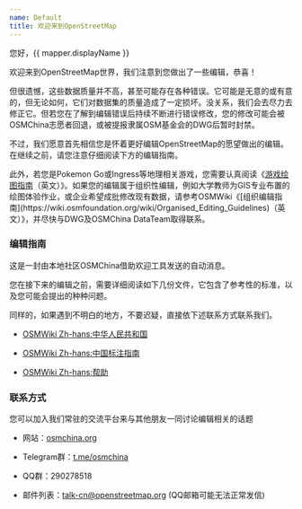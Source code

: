 ```yaml
---
name: Default
title: 欢迎来到OpenStreetMap
---
```


您好，{{ mapper.displayName }}

欢迎来到OpenStreetMap世界，我们注意到您做出了一些编辑，恭喜！

但很遗憾，这些数据质量并不高，甚至可能存在各种错误。它可能是无意的或有意的，但无论如何，它们对数据集的质量造成了一定损坏。没关系，我们会去尽力去修正它。但若您在了解到编辑错误后持续不断进行错误修改，您的修改可能会被OSMChina志愿者回退，或被提报隶属OSM基金会的DWG后暂时封禁。

不过，我们愿意首先相信您是怀着更好编辑OpenStreetMap的愿望做出的编辑。在继续之前，请您注意仔细阅读下方的编辑指南。

此外，若您是Pokemon Go或Ingress等地理相关游戏，您需要认真阅读《[游戏绘图指南](https://wiki.openstreetmap.org/wiki/Tips_for_new_(Pokemon_Go)_mappers)（英文）》。如果您的编辑属于组织性编辑，例如大学教师为GIS专业布置的绘图体验作业，或企业希望成批修改现有数据，请参考OSMWiki《[组织编辑指南](https://wiki.osmfoundation.org/wiki/Organised_Editing_Guidelines)（英文）》，并尽快与DWG及OSMChina DataTeam取得联系。

### 编辑指南

这是一封由本地社区OSMChina借助欢迎工具发送的自动消息。

您在接下来的编辑之前，需要详细阅读如下几份文件，它包含了参考性的标准，以及您可能会提出的种种问题。

同样的，如果遇到不明白的地方，不要迟疑，直接依下述联系方式联系我们。

* [OSMWiki Zh-hans:中华人民共和国](https://wiki.openstreetmap.org/wiki/Zh-hans:%E4%B8%AD%E5%8D%8E%E4%BA%BA%E6%B0%91%E5%85%B1%E5%92%8C%E5%9B%BD)

* [OSMWiki Zh-hans:中国标注指南](https://wiki.openstreetmap.org/wiki/Zh-hans:%E4%B8%AD%E5%9B%BD%E6%A0%87%E6%B3%A8%E6%8C%87%E5%8D%97)

* [OSMWiki Zh-hans:帮助](https://wiki.openstreetmap.org/wiki/Zh-hans:%E5%B8%AE%E5%8A%A9)

### 联系方式

您可以加入我们常驻的交流平台来与其他朋友一同讨论编辑相关的话题

* 网站：[osmchina.org](https://osmchina.org)

* Telegram群：[t.me/osmchina](https://t.me/osmchina)

* QQ群：290278518

* 邮件列表：[talk-cn@openstreetmap.org](mailto:talk-cn@openstreetmap.org) (QQ邮箱可能无法正常发信)